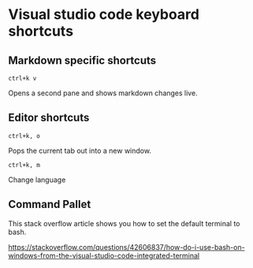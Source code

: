 # Visual studio code keyboard shortcuts #

## Markdown specific shortcuts ##

`ctrl+k v`

Opens a second pane and shows markdown changes live.

## Editor shortcuts ##

`ctrl+k, o`

Pops the current tab out into a new window.

`ctrl+k, m`

Change language

## Command Pallet ##

This stack overflow article shows you how to set the default terminal to bash.

<https://stackoverflow.com/questions/42606837/how-do-i-use-bash-on-windows-from-the-visual-studio-code-integrated-terminal>
